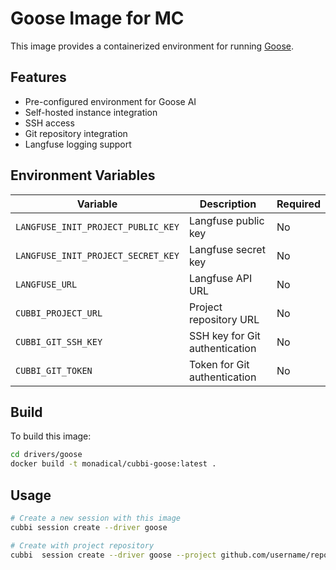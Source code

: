 # Goose Image for MC

This image provides a containerized environment for running [Goose](https://goose.ai).

## Features

- Pre-configured environment for Goose AI
- Self-hosted instance integration
- SSH access
- Git repository integration
- Langfuse logging support

## Environment Variables

| Variable | Description | Required |
|----------|-------------|----------|
| `LANGFUSE_INIT_PROJECT_PUBLIC_KEY` | Langfuse public key | No |
| `LANGFUSE_INIT_PROJECT_SECRET_KEY` | Langfuse secret key | No |
| `LANGFUSE_URL` | Langfuse API URL | No |
| `CUBBI_PROJECT_URL` | Project repository URL | No |
| `CUBBI_GIT_SSH_KEY` | SSH key for Git authentication | No |
| `CUBBI_GIT_TOKEN` | Token for Git authentication | No |

## Build

To build this image:

```bash
cd drivers/goose
docker build -t monadical/cubbi-goose:latest .
```

## Usage

```bash
# Create a new session with this image
cubbi session create --driver goose

# Create with project repository
cubbi  session create --driver goose --project github.com/username/repo
```
